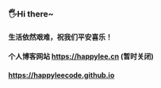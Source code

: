 ###  🖐️Hi there~
####  生活依然艰难，祝我们平安喜乐！
####  个人博客网站  https://happylee.cn  (暂时关闭)
####                https://happyleecode.github.io



<!--
**HappyLeeCode/HappyLeeCode** is a ✨ _special_ ✨ repository because its `README.md` (this file) appears on your GitHub profile.

Here are some ideas to get you started:

- 🔭 I’m currently working on ...
- 🌱 I’m currently learning ...
- 👯 I’m looking to collaborate on ...
- 🤔 I’m looking for help with ...
- 💬 Ask me about ...
- 📫 How to reach me: ...
- 😄 Pronouns: ...
- ⚡ Fun fact: ...
-->
